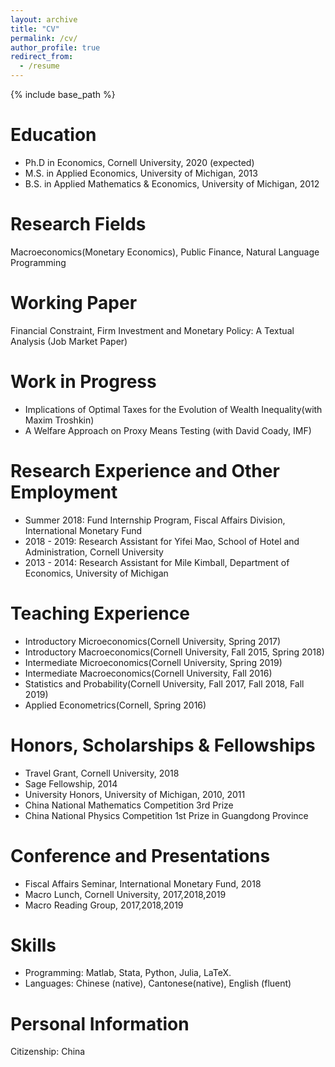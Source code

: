 ```yaml
---
layout: archive
title: "CV"
permalink: /cv/
author_profile: true
redirect_from:
  - /resume
---
```


{% include base_path %}

Education
======
* Ph.D in Economics, Cornell University, 2020 (expected)
* M.S. in Applied Economics, University of Michigan, 2013
* B.S. in Applied Mathematics & Economics, University of Michigan, 2012

Research Fields
======
Macroeconomics(Monetary Economics), Public Finance, Natural Language Programming 

Working Paper
======
Financial Constraint, Firm Investment and Monetary Policy: A Textual Analysis (Job Market Paper)

Work in Progress
======
* Implications of Optimal Taxes for the Evolution of Wealth Inequality(with Maxim Troshkin)
* A Welfare Approach on Proxy Means Testing (with David Coady, IMF)

Research Experience and Other Employment
=====
* Summer 2018: Fund Internship Program, Fiscal Affairs Division, International Monetary Fund
* 2018 - 2019: Research Assistant for Yifei Mao, School of Hotel and Administration, Cornell University
* 2013 - 2014: Research Assistant for Mile Kimball, Department of Economics, University of Michigan

Teaching Experience
=====
* Introductory Microeconomics(Cornell University, Spring 2017)
* Introductory Macroeconomics(Cornell University, Fall 2015, Spring 2018)
* Intermediate Microeconomics(Cornell University, Spring 2019)
* Intermediate Macroeconomics(Cornell University, Fall 2016)
* Statistics and Probability(Cornell University, Fall 2017, Fall 2018, Fall 2019)
* Applied Econometrics(Cornell, Spring 2016)

Honors, Scholarships & Fellowships
=====
* Travel Grant, Cornell University, 2018
* Sage Fellowship, 2014
* University Honors, University of Michigan, 2010, 2011
* China National Mathematics Competition 3rd Prize
* China National Physics Competition 1st Prize in Guangdong Province

Conference and Presentations
=====
* Fiscal Affairs Seminar, International Monetary Fund, 2018
* Macro Lunch, Cornell University, 2017,2018,2019
* Macro Reading Group, 2017,2018,2019

Skills
=====
* Programming: Matlab, Stata, Python, Julia, LaTeX.
* Languages: Chinese (native), Cantonese(native), English (fluent)

Personal Information
=====
Citizenship: China
